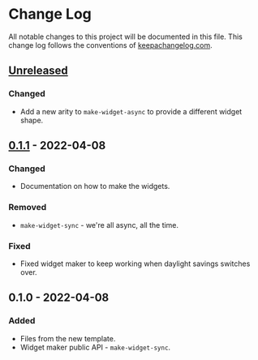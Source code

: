 # Change Log
All notable changes to this project will be documented in this file. This change log follows the conventions of [keepachangelog.com](http://keepachangelog.com/).

## [Unreleased]
### Changed
- Add a new arity to `make-widget-async` to provide a different widget shape.

## [0.1.1] - 2022-04-08
### Changed
- Documentation on how to make the widgets.

### Removed
- `make-widget-sync` - we're all async, all the time.

### Fixed
- Fixed widget maker to keep working when daylight savings switches over.

## 0.1.0 - 2022-04-08
### Added
- Files from the new template.
- Widget maker public API - `make-widget-sync`.

[Unreleased]: https://sourcehost.site/your-name/store/compare/0.1.1...HEAD
[0.1.1]: https://sourcehost.site/your-name/store/compare/0.1.0...0.1.1
